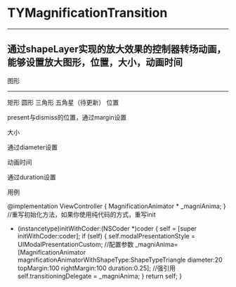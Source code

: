 # TYMagnificationTransition
***
通过shapeLayer实现的放大效果的控制器转场动画，能够设置放大图形，位置，大小，动画时间
---
图形
___
矩形
圆形
三角形
五角星（待更新）
位置

present与dismiss的位置，通过margin设置

大小

通过diameter设置

动画时间

通过duration设置

用例

@implementation ViewController
{
    MagnificationAnimator * _magniAnima;
}
//重写初始化方法，如果你使用纯代码的方式，重写init
- (instancetype)initWithCoder:(NSCoder *)coder
{
    self = [super initWithCoder:coder];
    if (self)
    {
        self.modalPresentationStyle = UIModalPresentationCustom;
        //配置参数
        _magniAnima= [MagnificationAnimator
                  magnificationAnimatorWithShapeType:ShapeTypeTriangle diameter:20 topMargin:100 rightMargin:100 duration:0.25];
        //强引用
        self.transitioningDelegate = _magniAnima;
    }
    return self;
}
